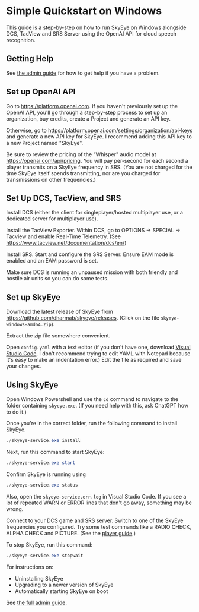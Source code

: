 # Simple Quickstart on Windows

This guide is a step-by-step on how to run SkyEye on Windows alongside DCS, TacView and SRS Server using the OpenAI API for cloud speech recognition.

## Getting Help

See [the admin guide](ADMIN.md#getting-help) for how to get help if you have a problem.

## Set up OpenAI API

Go to https://platform.openai.com. If you haven't previously set up the OpenAI API, you'll go through a step-by-step process to set up an organization, buy credits, create a Project and generate an API key.

Otherwise, go to https://platform.openai.com/settings/organization/api-keys and generate a new API key for SkyEye. I recommend adding this API key to a new Project named "SkyEye".

Be sure to review the pricing of the "Whisper" audio model at https://openai.com/api/pricing. You will pay per-second for each second a player transmits on a SkyEye frequency in SRS. (You are not charged for the time SkyEye itself spends transmitting, nor are you charged for transmissions on other frequencies.)

## Set Up DCS, TacView, and SRS

Install DCS (either the client for singleplayer/hosted multiplayer use, or a dedicated server for multiplayer use).

Install the TacView Exporter. Within DCS, go to OPTIONS → SPECIAL → Tacview and enable Real-Time Telemetry.  (See https://www.tacview.net/documentation/dcs/en/)

Install SRS. Start and configure the SRS Server. Ensure EAM mode is enabled and an EAM password is set.

Make sure DCS is running an unpaused mission with both friendly and hostile air units so you can do some tests.

## Set up SkyEye

Download the latest release of SkyEye from https://github.com/dharmab/skyeye/releases. (Click on the file `skyeye-windows-amd64.zip`).

Extract the zip file somewhere convenient.

Open `config.yaml` with a text editor (if you don't have one, download [Visual Studio Code](https://code.visualstudio.com). I don't recommend trying to edit YAML with Notepad because it's easy to make an indentation error.) Edit the file as required and save your changes.

## Using SkyEye

Open Windows Powershell and use the `cd` command to navigate to the folder containing `skyeye.exe`. (If you need help with this, ask ChatGPT how to do it.)

Once you're in the correct folder, run the following command to install SkyEye.

```powershell
./skyeye-service.exe install
```

Next, run this command to start SkyEye:

```powershell
./skyeye-service.exe start
```

Confirm SkyEye is running using 

```powershell
./skyeye-service.exe status
```

Also, open the `skyeye-service.err.log` in Visual Studio Code. If you see a lot of repeated WARN or ERROR lines that don't go away, something may be wrong.

Connect to your DCS game and SRS server. Switch to one of the SkyEye frequencies you configured. Try some test commands like a RADIO CHECK, ALPHA CHECK and PICTURE. (See the [player guide](PLAYER.md).)

To stop SkyEye, run this command:

```powershell
./skyeye-service.exe stopwait
```

For instructions on:

- Uninstalling SkyEye
- Upgrading to a newer version of SkyEye
- Automatically starting SkyEye on boot

See [the full admin guide](ADMIN.md#windows).
